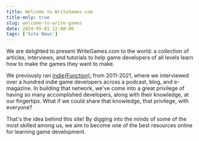 ```yaml
---
title: Welcome to WriteGames.com
title-only: true
slug: welcome-to-write-games
date: 2024-05-01 12:00:00
tags: ['Site News']
---
```


We are delighted to present WriteGames.com to the world: a collection of articles, interviews, and tutorials to help game developers of all levels learn how to make the games they want to make.

<!--more-->

We previously ran [indie(Function);](https://indiefunction.com) from 2011-2021, where we interviewed over a hundred indie game developers across a podcast, blog, and e-magazine. In building that network, we've come into a great privilege of having so many accomplished developers, along with their knowledge, at our fingertips. What if we could share that knowledge, that privilege, with everyone?

That's the idea behind this site! By digging into the minds of some of the most skilled among us, we aim to become one of the best resources online for learning game development.

